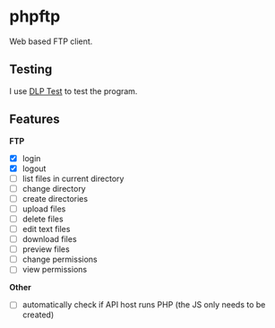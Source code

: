 # phpftp

Web based FTP client.

## Testing

I use [DLP Test](https://dlptest.com/ftp-test/) to test the program. 

## Features 

**FTP**

- [x] login
- [x] logout
- [ ] list files in current directory
- [ ] change directory
- [ ] create directories
- [ ] upload files
- [ ] delete files
- [ ] edit text files
- [ ] download files
- [ ] preview files
- [ ] change permissions
- [ ] view permissions

**Other**

- [ ] automatically check if API host runs PHP (the JS only needs to be created)